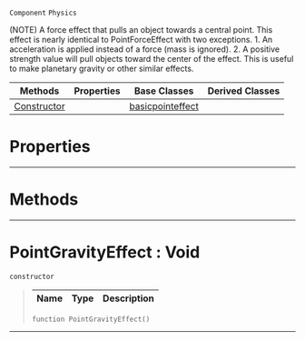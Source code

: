  `Component` `Physics`



(NOTE) A force effect that pulls an object towards a central point. This effect is nearly identical to PointForceEffect with two exceptions. 1. An acceleration is applied instead of a force (mass is ignored). 2. A positive strength value will pull objects toward the center of the effect. This is useful to make planetary gravity or other similar effects.

|Methods|Properties|Base Classes|Derived Classes|
|---|---|---|---|
|[ Constructor](pointgravityeffect.md#pointgravityeffect-void)| |[basicpointeffect](basicpointeffect.md)| |


 #  Properties


---  
 #  Methods


---  
 #  PointGravityEffect : Void

 `constructor`

> 
> |Name|Type|Description|
> |---|---|---|
> ``` lang=cpp, name=Nada
> function PointGravityEffect()
> ``` 


---  
 

 